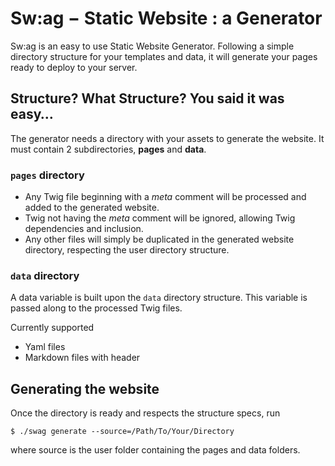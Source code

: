 # Sw:ag − Static Website : a Generator

Sw:ag is an easy to use Static Website Generator. Following a simple directory structure for your templates and data, it will generate your pages ready to deploy to your server.

## Structure? What Structure? You said it was easy…

The generator needs a directory with your assets to generate the website. It must contain 2 subdirectories, __pages__ and __data__.

### `pages` directory

- Any Twig file beginning with a _meta_ comment will be processed and added to the generated website.
- Twig not having the _meta_ comment will be ignored, allowing Twig dependencies and inclusion.
- Any other files will simply be duplicated in the generated website directory, respecting the user directory structure.

### `data` directory

A data variable is built upon the `data` directory structure. This variable is passed along to the processed Twig files.

Currently supported
- Yaml files
- Markdown files with header

## Generating the website

Once the directory is ready and respects the structure specs, run
```shell
$ ./swag generate --source=/Path/To/Your/Directory
```

where source is the user folder containing the pages and data folders.
